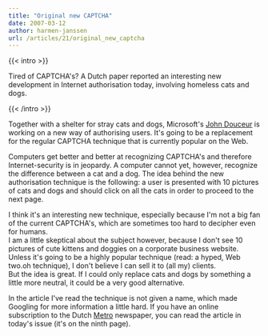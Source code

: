 ```yaml
---
title: "Original new CAPTCHA"
date: 2007-03-12
author: harmen-janssen
url: /articles/21/original_new_captcha
---
```


{{< intro >}}
<p>
Tired of CAPTCHA's? A Dutch paper reported an interesting new development in Internet authorisation today, involving homeless cats and dogs.</p>
{{< /intro >}}

 Together with a shelter for stray cats and dogs, Microsoft's [John Douceur](http://research.microsoft.com/~johndo/) is working on a new way of authorising users. It's going to be a replacement for the regular CAPTCHA technique that is currently popular on the Web.

 Computers get better and better at recognizing CAPTCHA's and therefore Internet-security is in jeopardy. A computer cannot yet, however, recognize the difference between a cat and a dog. The idea behind the new authorisation technique is the following: a user is presented with 10 pictures of cats and dogs and should click on all the cats in order to proceed to the next page.

 I think it's an interesting new technique, especially because I'm not a big fan of the current CAPTCHA's, which are sometimes too hard to decipher even for humans.  
 I am a little skeptical about the subject however, because I don't see 10 pictures of cute kittens and doggies on a corporate business website. Unless it's going to be a highly popular technique (read: a hyped, Web two.oh technique), I don't believe I can sell it to (all my) clients.  
 But the idea is great. If I could only replace cats and dogs by something a little more neutral, it could be a very good alternative.

 In the article I've read the technique is not given a name, which made Googling for more information a little hard. If you have an online subscription to the Dutch [Metro](http://www.metronieuws.nl) newspaper, you can read the article in today's issue (it's on the ninth page).
